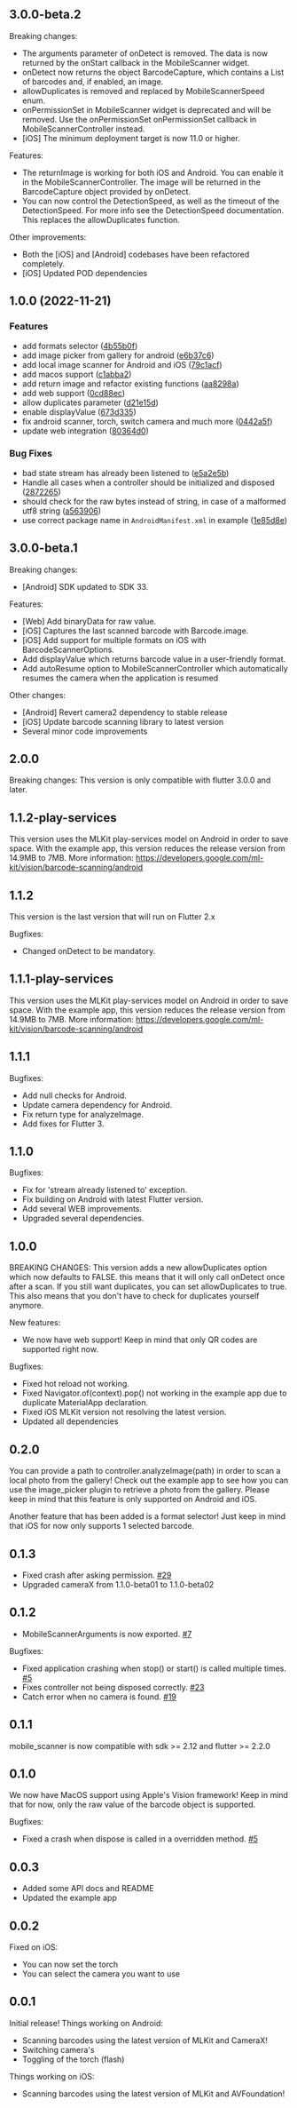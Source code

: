 ## 3.0.0-beta.2
Breaking changes:
* The arguments parameter of onDetect is removed. The data is now returned by the onStart callback
in the MobileScanner widget.
* onDetect now returns the object BarcodeCapture, which contains a List of barcodes and, if enabled, an image.
* allowDuplicates is removed and replaced by MobileScannerSpeed enum.
* onPermissionSet in MobileScanner widget is deprecated and will be removed. Use the onPermissionSet
onPermissionSet callback in MobileScannerController instead.
* [iOS] The minimum deployment target is now 11.0 or higher.

Features:
* The returnImage is working for both iOS and Android. You can enable it in the MobileScannerController.
The image will be returned in the BarcodeCapture object provided by onDetect.
* You can now control the DetectionSpeed, as well as the timeout of the DetectionSpeed. For more
info see the DetectionSpeed documentation. This replaces the allowDuplicates function.

Other improvements:
* Both the [iOS] and [Android] codebases have been refactored completely.
* [iOS] Updated POD dependencies

## 1.0.0 (2022-11-21)


### Features

* add formats selector ([4b55b0f](https://github.com/tplloi/mobile_scanner/commit/4b55b0f1de195107d53952640b12074adaa3f8d5))
* add image picker from gallery for android ([e6b37c6](https://github.com/tplloi/mobile_scanner/commit/e6b37c69b4e1738c7c026cc315a9e8b498d42a68))
* add local image scanner for Android and iOS ([79c1acf](https://github.com/tplloi/mobile_scanner/commit/79c1acfa528599a418e4e086d9b39ad708e88e13))
* add macos support ([c1abba2](https://github.com/tplloi/mobile_scanner/commit/c1abba225fadb1f8449ff00cb60dc80dd675874b))
* add return image and refactor existing functions ([aa8298a](https://github.com/tplloi/mobile_scanner/commit/aa8298a78b88bfd46ebc02b5bdab680eb75a7f1a))
* add web support ([0cd88ec](https://github.com/tplloi/mobile_scanner/commit/0cd88eca7bb9d7302ba0c26fcc1c50083aba10c5))
* allow duplicates parameter ([d21e15d](https://github.com/tplloi/mobile_scanner/commit/d21e15d35e162092c1fb4cf15b442a4e4df7462e))
* enable displayValue ([673d335](https://github.com/tplloi/mobile_scanner/commit/673d33569a540b604f3ff2ffbe6bdf253bac96f4))
* fix android scanner, torch, switch camera and much more ([0442a5f](https://github.com/tplloi/mobile_scanner/commit/0442a5f75525cc796c9158a2ba96b34cc91164ae))
* update web integration ([80364d0](https://github.com/tplloi/mobile_scanner/commit/80364d055c544c507ef9e2461850f31bc258b9d4))


### Bug Fixes

* bad state stream has already been listened to ([e5a2e5b](https://github.com/tplloi/mobile_scanner/commit/e5a2e5b7cff946a31764976ab8fd7f4926254778))
* Handle all cases when a controller should be initialized and disposed ([2872265](https://github.com/tplloi/mobile_scanner/commit/2872265f237afac12a22927d4d122684e1fe0783))
* should check for the raw bytes instead of string, in case of a malformed utf8 string ([a563906](https://github.com/tplloi/mobile_scanner/commit/a5639060a387f9bcaa0710b0acd0e4abff36ef97))
* use correct package name in `AndroidManifest.xml` in example ([1e85d8e](https://github.com/tplloi/mobile_scanner/commit/1e85d8ed20b4e294b4b0fe0513ed4936e79eac3f))

## 3.0.0-beta.1
Breaking changes:
* [Android] SDK updated to SDK 33.

Features:
* [Web] Add binaryData for raw value.
* [iOS] Captures the last scanned barcode with Barcode.image.
* [iOS] Add support for multiple formats on iOS with BarcodeScannerOptions.
* Add displayValue which returns barcode value in a user-friendly format.
* Add autoResume option to MobileScannerController which automatically resumes the camera when the application is resumed

Other changes:
* [Android] Revert camera2 dependency to stable release
* [iOS] Update barcode scanning library to latest version
* Several minor code improvements

## 2.0.0
Breaking changes:
This version is only compatible with flutter 3.0.0 and later.

## 1.1.2-play-services
This version uses the MLKit play-services model on Android in order to save space.
With the example app, this version reduces the release version from 14.9MB to 7MB.
More information: https://developers.google.com/ml-kit/vision/barcode-scanning/android

## 1.1.2
This version is the last version that will run on Flutter 2.x

Bugfixes:
* Changed onDetect to be mandatory.

## 1.1.1-play-services
This version uses the MLKit play-services model on Android in order to save space.
With the example app, this version reduces the release version from 14.9MB to 7MB.
More information: https://developers.google.com/ml-kit/vision/barcode-scanning/android

## 1.1.1
Bugfixes:
* Add null checks for Android.
* Update camera dependency for Android.
* Fix return type for analyzeImage.
* Add fixes for Flutter 3.

## 1.1.0
Bugfixes:
* Fix for 'stream already listened to' exception.
* Fix building on Android with latest Flutter version.
* Add several WEB improvements.
* Upgraded several dependencies.

## 1.0.0
BREAKING CHANGES:
This version adds a new allowDuplicates option which now defaults to FALSE. this means that it will only call onDetect once after a scan.
If you still want duplicates, you can set allowDuplicates to true.
This also means that you don't have to check for duplicates yourself anymore.

New features:
* We now have web support! Keep in mind that only QR codes are supported right now.

Bugfixes:
* Fixed hot reload not working.
* Fixed Navigator.of(context).pop() not working in the example app due to duplicate MaterialApp declaration.
* Fixed iOS MLKit version not resolving the latest version.
* Updated all dependencies

## 0.2.0
You can provide a path to controller.analyzeImage(path) in order to scan a local photo from the gallery!
Check out the example app to see how you can use the image_picker plugin to retrieve a photo from
the gallery. Please keep in mind that this feature is only supported on Android and iOS.

Another feature that has been added is a format selector!
Just keep in mind that iOS for now only supports 1 selected barcode.

## 0.1.3
* Fixed crash after asking permission. [#29](https://github.com/juliansteenbakker/mobile_scanner/issues/29)
* Upgraded cameraX from 1.1.0-beta01 to 1.1.0-beta02

## 0.1.2
* MobileScannerArguments is now exported. [#7](https://github.com/juliansteenbakker/mobile_scanner/issues/7)

Bugfixes:
* Fixed application crashing when stop() or start() is called multiple times. [#5](https://github.com/juliansteenbakker/mobile_scanner/issues/5)
* Fixes controller not being disposed correctly. [#23](https://github.com/juliansteenbakker/mobile_scanner/issues/23)
* Catch error when no camera is found. [#19](https://github.com/juliansteenbakker/mobile_scanner/issues/19)

## 0.1.1
mobile_scanner is now compatible with sdk >= 2.12 and flutter >= 2.2.0

## 0.1.0
We now have MacOS support using Apple's Vision framework!
Keep in mind that for now, only the raw value of the barcode object is supported.

Bugfixes:
* Fixed a crash when dispose is called in a overridden method. [#5](https://github.com/juliansteenbakker/mobile_scanner/issues/5) 

## 0.0.3
* Added some API docs and README
* Updated the example app

## 0.0.2
Fixed on iOS:
* You can now set the torch
* You can select the camera you want to use

## 0.0.1
Initial release!
Things working on Android:
* Scanning barcodes using the latest version of MLKit and CameraX!
* Switching camera's
* Toggling of the torch (flash)

Things working on iOS:
* Scanning barcodes using the latest version of MLKit and AVFoundation!
